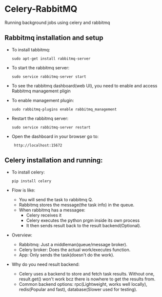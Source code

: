 # Celery-RabbitMQ
Running background jobs using celery and rabbitmq
## Rabbitmq installation and setup
- To install tabbitmq:
  
      sudo apt-get install rabbitmq-server
- To start the rabbitmq server:

      sudo service rabbitmq-server start
- To see the rabbitmq dashboard(web UI), you need to enable and access Rabbitmq management pligin
- To enable management plugin:

      sudo rabbitmq-plugins enable rabbitmq_management
- Restart the rabbitmq server:

      sudo service rabbitmq-server restart
-  Open the dashboard in your browser go to:

        http://localhost:15672

## Celery installation and running:
- To install celery:

      pip install celery
- Flow is like:
  - You will send the task to rabbitmq Q.
  - Rabbitmq stores the message(the task info) in the queue.
  - When rabbitmq has a messagee:
      - Celery receives it
      - Celery executes the python prgm inside its own process
      - It then sends result back to the result backend(Optional).
      
- Overview:
    - Rabbitmq: Just a middleman(queue/message broker).
    - Celery broker: Does the actual work/executes function.
    - App: Only sends the task(doesn't do the work).

- Why do you need result backend:
    - Celery uses a backend to store and fetch task results. Without one, result.get() won't work bcz there is nowhere to get the results from.
    - Common backend options: rpc(Lightweight, works well locally), redis(Popular and fast), database(Slower used for testing).
